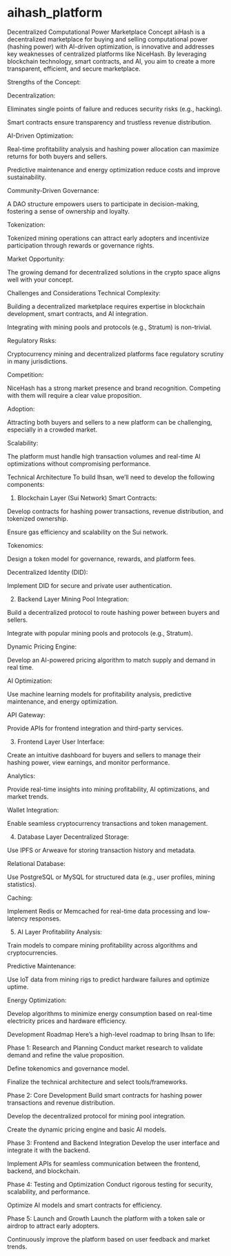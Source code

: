 # aihash_platform
 Decentralized Computational Power Marketplace Concept
 aiHash is a decentralized marketplace for buying and selling computational power (hashing power) with AI-driven optimization, is innovative and addresses key weaknesses of centralized platforms like NiceHash. By leveraging blockchain technology, smart contracts, and AI, you aim to create a more transparent, efficient, and secure marketplace. 

 Strengths of the Concept:
 
Decentralization:

Eliminates single points of failure and reduces security risks (e.g., hacking).

Smart contracts ensure transparency and trustless revenue distribution.

AI-Driven Optimization:

Real-time profitability analysis and hashing power allocation can maximize returns for both buyers and sellers.

Predictive maintenance and energy optimization reduce costs and improve sustainability.

Community-Driven Governance:

A DAO structure empowers users to participate in decision-making, fostering a sense of ownership and loyalty.

Tokenization:

Tokenized mining operations can attract early adopters and incentivize participation through rewards or governance rights.

Market Opportunity:

The growing demand for decentralized solutions in the crypto space aligns well with your concept.

Challenges and Considerations
Technical Complexity:

Building a decentralized marketplace requires expertise in blockchain development, smart contracts, and AI integration.

Integrating with mining pools and protocols (e.g., Stratum) is non-trivial.

Regulatory Risks:

Cryptocurrency mining and decentralized platforms face regulatory scrutiny in many jurisdictions.

Competition:

NiceHash has a strong market presence and brand recognition. Competing with them will require a clear value proposition.

Adoption:

Attracting both buyers and sellers to a new platform can be challenging, especially in a crowded market.

Scalability:

The platform must handle high transaction volumes and real-time AI optimizations without compromising performance.

Technical Architecture
To build Ihsan, we’ll need to develop the following components:

1. Blockchain Layer (Sui Network)
Smart Contracts:

Develop contracts for hashing power transactions, revenue distribution, and tokenized ownership.

Ensure gas efficiency and scalability on the Sui network.

Tokenomics:

Design a token model for governance, rewards, and platform fees.

Decentralized Identity (DID):

Implement DID for secure and private user authentication.

2. Backend Layer
Mining Pool Integration:

Build a decentralized protocol to route hashing power between buyers and sellers.

Integrate with popular mining pools and protocols (e.g., Stratum).

Dynamic Pricing Engine:

Develop an AI-powered pricing algorithm to match supply and demand in real time.

AI Optimization:

Use machine learning models for profitability analysis, predictive maintenance, and energy optimization.

API Gateway:

Provide APIs for frontend integration and third-party services.

3. Frontend Layer
User Interface:

Create an intuitive dashboard for buyers and sellers to manage their hashing power, view earnings, and monitor performance.

Analytics:

Provide real-time insights into mining profitability, AI optimizations, and market trends.

Wallet Integration:

Enable seamless cryptocurrency transactions and token management.

4. Database Layer
Decentralized Storage:

Use IPFS or Arweave for storing transaction history and metadata.

Relational Database:

Use PostgreSQL or MySQL for structured data (e.g., user profiles, mining statistics).

Caching:

Implement Redis or Memcached for real-time data processing and low-latency responses.

5. AI Layer
Profitability Analysis:

Train models to compare mining profitability across algorithms and cryptocurrencies.

Predictive Maintenance:

Use IoT data from mining rigs to predict hardware failures and optimize uptime.

Energy Optimization:

Develop algorithms to minimize energy consumption based on real-time electricity prices and hardware efficiency.

Development Roadmap
Here’s a high-level roadmap to bring Ihsan to life:

Phase 1: Research and Planning
Conduct market research to validate demand and refine the value proposition.

Define tokenomics and governance model.

Finalize the technical architecture and select tools/frameworks.

Phase 2: Core Development
Build smart contracts for hashing power transactions and revenue distribution.

Develop the decentralized protocol for mining pool integration.

Create the dynamic pricing engine and basic AI models.

Phase 3: Frontend and Backend Integration
Develop the user interface and integrate it with the backend.

Implement APIs for seamless communication between the frontend, backend, and blockchain.

Phase 4: Testing and Optimization
Conduct rigorous testing for security, scalability, and performance.

Optimize AI models and smart contracts for efficiency.

Phase 5: Launch and Growth
Launch the platform with a token sale or airdrop to attract early adopters.

Continuously improve the platform based on user feedback and market trends.
